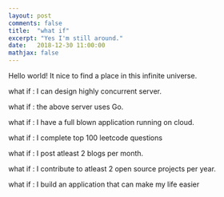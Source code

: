 ```yaml
---
layout: post
comments: false
title:  "what if"
excerpt: "Yes I'm still around."
date:   2018-12-30 11:00:00
mathjax: false
---
```


Hello world! It nice to find a place in this infinite universe.

what if : I can design highly concurrent server.

what if : the above server uses Go.

what if : I have a full blown application running on cloud.

what if : I complete top 100 leetcode questions

what if : I post atleast 2 blogs per month.

what if : I contribute to atleast 2 open source projects per year.

what if : I build an application that can make my life easier
